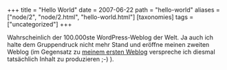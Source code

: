 +++
title = "Hello World"
date = 2007-06-22
path = "hello-world"
aliases = ["node/2", "node/2.html", "hello-world.html"]
[taxonomies]
tags = ["uncategorized"]
+++

Wahrscheinlich der 100.000ste WordPress-Weblog der Welt. Ja auch ich halte dem Gruppendruck nicht mehr Stand und eröffne meinen zweiten Weblog (im Gegensatz zu <a href="http://twoday.tuwien.ac.at/klausi/">meinem ersten Weblog</a> verspreche ich diesmal tatsächlich Inhalt zu produzieren ;-) ).
        